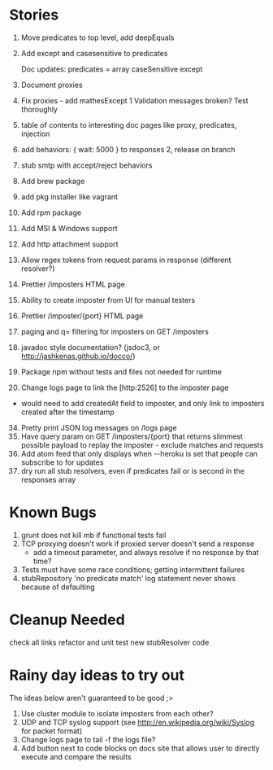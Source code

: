 Stories
=======

1. Move predicates to top level, add deepEquals
1. Add except and casesensitive to predicates

    Doc updates:
     predicates = array
     caseSensitive
     except

1. Document proxies
1. Fix proxies - add mathesExcept
1 Validation messages broken?  Test thoroughly
1. table of contents to interesting doc pages like proxy, predicates, injection
1. add behaviors: { wait: 5000 } to responses
2, release on branch
0. stub smtp with accept/reject behaviors
6. Add brew package
6. add pkg installer like vagrant
7. Add rpm package
8. Add MSI & Windows support
1. Add http attachment support
1. Allow regex tokens from request params in response (different resolver?)
21. Prettier /imposters HTML page
22. Ability to create imposter from UI for manual testers
23. Prettier /imposter/{port} HTML page
27. paging and q= filtering for imposters on GET /imposters
30. javadoc style documentation? (jsdoc3, or http://jashkenas.github.io/docco/)
31. Package npm without tests and files not needed for runtime
33. Change logs page to link the [http:2526] to the imposter page
  - would need to add createdAt field to imposter, and only link to imposters created after the timestamp
34. Pretty print JSON log messages on /logs page
35. Have query param on GET /imposters/{port} that returns slimmest possible payload to replay the imposter
        - exclude matches and requests
38. Add atom feed that only displays when --heroku is set that people can subscribe to for updates
39. dry run all stub resolvers, even if predicates fail or is second in the responses array

Known Bugs
==========
1. grunt does not kill mb if functional tests fail
2. TCP proxying doesn't work if proxied server doesn't send a response
   - add a timeout parameter, and always resolve if no response by that time?
3. Tests must have some race conditions; getting intermittent failures
4. stubRepository 'no predicate match' log statement never shows because of defaulting

Cleanup Needed
==============
check all links
refactor and unit test new stubResolver code

Rainy day ideas to try out
=================================
The ideas below aren't guaranteed to be good ;>

1. Use cluster module to isolate imposters from each other?
2. UDP and TCP syslog support (see http://en.wikipedia.org/wiki/Syslog for packet format)
3. Change logs page to tail -f the logs file?
4. Add button next to code blocks on docs site that allows user to directly execute and compare the results
